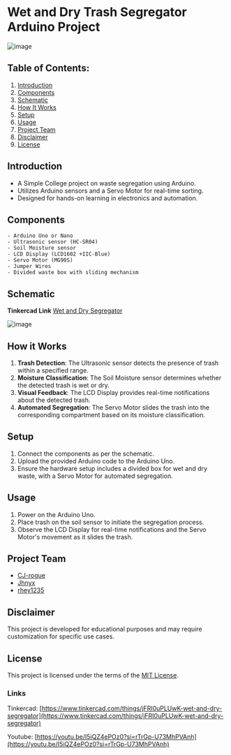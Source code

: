 # Wet and Dry Trash Segregator Arduino Project

![image](https://github.com/CJ-rogue/Wet-and-Dry-Segregator/assets/137157404/efc98b60-ec16-4eb8-b313-a83bc8d5fa7e)


## Table of Contents:
1. [Introduction](#introduction)
2. [Components](#components)
2. [Schematic](#schematic)
4. [How It Works](#how-it-works)
5. [Setup](#setup)
6. [Usage](#usage)
7. [Project Team](#project-team)
8. [Disclaimer](#disclaimer)
9. [License](#license)
   
## Introduction
- A Simple College project on waste segregation using Arduino.
- Utilizes Arduino sensors and a Servo Motor for real-time sorting.
- Designed for hands-on learning in electronics and automation.

## Components
    - Arduino Uno or Nano
    - Ultrasonic sensor (HC-SR04)
    - Soil Moisture sensor
    - LCD Display (LCD1602 +IIC-Blue)
    - Servo Motor (MG90S)
    - Jumper Wires
    - Divided waste box with sliding mechanism

## Schematic
**Tinkercad Link**
[Wet and Dry Segregator](https://www.tinkercad.com/things/jFRI0uPLUwK-wet-and-dry-segregator)

![image](https://github.com/CJ-rogue/Wet-and-Dry-Segregator/assets/137157404/a6c510d3-e6c3-464b-bbb5-30667b1756e7)

  
## How it Works
1. **Trash Detection**: The Ultrasonic sensor detects the presence of trash within a specified range.
2. **Moisture Classification**: The Soil Moisture sensor determines whether the detected trash is wet or dry.
3. **Visual Feedback**: The LCD Display provides real-time notifications about the detected trash.
4. **Automated Segregation**: The Servo Motor slides the trash into the corresponding compartment based on its moisture classification.

## Setup
1. Connect the components as per the schematic.
2. Upload the provided Arduino code to the Arduino Uno.
3. Ensure the hardware setup includes a divided box for wet and dry waste, with a Servo Motor for automated segregation.

## Usage
1. Power on the Arduino Uno.
2. Place trash on the soil sensor to initiate the segregation process.
3. Observe the LCD Display for real-time notifications and the Servo Motor's movement as it slides the trash.

## Project Team
- [CJ-rogue](https://github.com/CJ-rogue)
- [Jhnyx](https://github.com/)
- [rhey1235](https://github.com/rhey1235) 

## Disclaimer
This project is developed for educational purposes and may require customization for specific use cases.

## License
This project is licensed under the terms of the [MIT License](LICENSE).

### Links

Tinkercad: [https://www.tinkercad.com/things/jFRI0uPLUwK-wet-and-dry-segregator](https://www.tinkercad.com/things/jFRI0uPLUwK-wet-and-dry-segregator)

Youtube:  [https://youtu.be/I5iQZ4ePOz0?si=rTrGp-U73MhPVAnh](https://youtu.be/I5iQZ4ePOz0?si=rTrGp-U73MhPVAnh)

